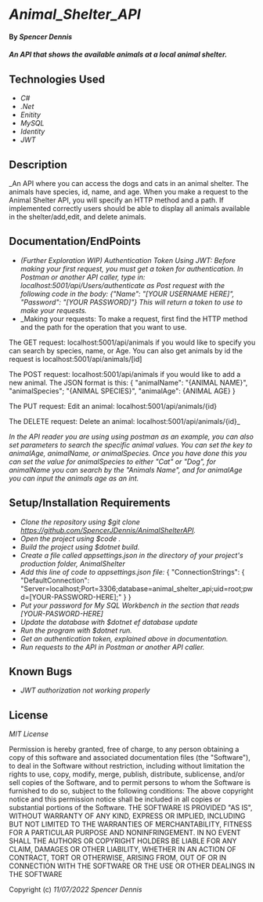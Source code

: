 # _Animal_Shelter_API_

#### By _Spencer Dennis_

#### _An API that shows the available animals at a local animal shelter._

## Technologies Used

* _C#_
* _.Net_
* _Enitity_
* _MySQL_
* _Identity_
* _JWT_

## Description

_An API where you can access the dogs and cats in an animal shelter. The animals have species, id, name, and age. When you make a request to the Animal Shelter API, you will specify an HTTP method and a path. If implemented correctly users should be able to display all animals available in the shelter/add,edit, and delete animals.

## Documentation/EndPoints

* _(Further Exploration WIP) Authentication Token Using JWT: Before making your first request, you must get a token for authentication. In Postman or another API caller, type in: localhost:5001/api/Users/authenticate as Post request with the following code in the body: {"Name": "[YOUR USERNAME HERE]", "Password": "[YOUR PASSWORD]"} This will return a token to use to make your requests._
* _Making your requests: To make a request, first find the HTTP method and the path for the operation that you want to use. 

The GET request: localhost:5001/api/animals if you would like to specify you can search by species, name, or Age. You can also get animals by id the request is localhost:5001/api/animals/[id]

The POST request: localhost:5001/api/animals if you would like to add a new animal. The JSON format is this:
{
  "animalName": "{ANIMAL NAME}",
  "animalSpecies"; "{ANIMAL SPECIES}",
  "animalAge": {ANIMAL AGE}
}

The PUT request: 
Edit an animal: localhost:5001/api/animals/{id}

The DELETE request: 
Delete an animal: localhost:5001/api/animals/{id}_

_In the API reader you are using using postman as an example, you can also set parameters to search the specific animal values. You can set the key to animalAge, animalName, or animalSpecies. Once you have done this you can set the value for animalSpecies to either "Cat" or "Dog", for animalName you can search by the "Animals Name", and for animalAge you can input the animals age as an int._

## Setup/Installation Requirements

* _Clone the repository using $git clone https://github.com/SpencerJDennis/AnimalShelterAPI._
* _Open the project using $code ._
* _Build the project using $dotnet build._
* _Create a file called appsettings.json in the directory of your project's production folder, AnimalShelter_
* _Add this line of code to appsettings.json file:_
  {
    "ConnectionStrings": {
        "DefaultConnection": "Server=localhost;Port=3306;database=animal_shelter_api;uid=root;pwd=[YOUR-PASSWORD-HERE];"
    }
  }
* _Put your password for My SQL Workbench in the section that reads [YOUR-PASWORD-HERE]_
* _Update the database with $dotnet ef database update_
* _Run the program with $dotnet run._
* _Get an authentication token, explained above in documentation._
* _Run requests to the API in Postman or another API caller._


## Known Bugs

* _JWT authorization not working properly_

## License

_MIT License_

Permission is hereby granted, free of charge, to any person obtaining a copy of this software and associated documentation files (the "Software"), to deal in the Software without restriction, including without limitation the rights to use, copy, modify, merge, publish, distribute, sublicense, and/or sell copies of the Software, and to permit persons to whom the Software is furnished to do so, subject to the following conditions:
The above copyright notice and this permission notice shall be included in all copies or substantial portions of the Software.
THE SOFTWARE IS PROVIDED "AS IS", WITHOUT WARRANTY OF ANY KIND, EXPRESS OR IMPLIED, INCLUDING BUT NOT LIMITED TO THE WARRANTIES OF MERCHANTABILITY, FITNESS FOR A PARTICULAR PURPOSE AND NONINFRINGEMENT. IN NO EVENT SHALL THE AUTHORS OR COPYRIGHT HOLDERS BE LIABLE FOR ANY CLAIM, DAMAGES OR OTHER LIABILITY, WHETHER IN AN ACTION OF CONTRACT, TORT OR OTHERWISE, ARISING FROM, OUT OF OR IN CONNECTION WITH THE SOFTWARE OR THE USE OR OTHER DEALINGS IN THE SOFTWARE
 
Copyright (c) _11/07/2022_ _Spencer Dennis_